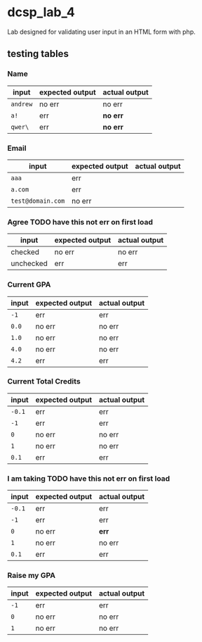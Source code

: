 # dcsp_lab_4
Lab designed for validating user input in an HTML form with php. 

## testing tables

### Name
| input    | expected output | actual output |
|----------|-----------------|---------------|
| `andrew` | no err          | no err        |
| `a!`     | err             | __no err__    |
| `qwer\`  | err             | __no err__    | 


### Email
| input             | expected output | actual output |
|-------------------|-----------------|---------------|
| `aaa`             | err             |               |
| `a.com`           | err             |               |
| `test@domain.com` | no err          |               | 

### Agree __TODO__ have this not err on first load
| input     | expected output | actual output |
|-----------|-----------------|---------------|
| checked   | no err          | no err        |
| unchecked | err             | err           |

### Current GPA
| input | expected output | actual output |
|-------|-----------------|---------------|
| `-1`  | err             | err           |
| `0.0` | no err          | no err        |
| `1.0` | no err          | no err        | 
| `4.0` | no err          | no err        |
| `4.2` | err             | err           |

### Current Total Credits
| input  | expected output | actual output |
|--------|-----------------|---------------|
| `-0.1` | err             | err           |
| `-1`   | err             | err           |
| `0`    | no err          | no err        | 
| `1`    | no err          | no err        |
| `0.1`  | err             | err           |

### I am taking __TODO__ have this not err on first load
| input  | expected output | actual output |
|--------|-----------------|---------------|
| `-0.1` | err             | err           |
| `-1`   | err             | err           |
| `0`    | no err          | __err__       | 
| `1`    | no err          | no err        |
| `0.1`  | err             | err           |

### Raise my GPA
| input  | expected output | actual output |
|--------|-----------------|---------------|
| `-1`   | err             | err           |
| `0`    | no err          | no err        | 
| `1`    | no err          | no err        |
